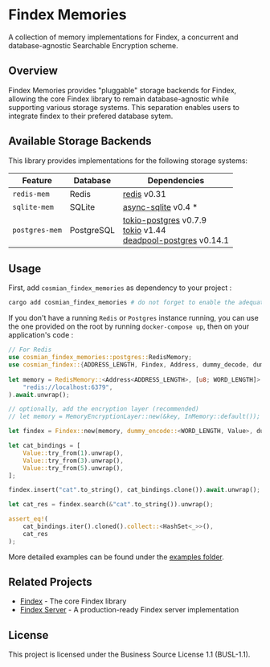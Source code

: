 # Findex Memories

A collection of memory implementations for Findex, a concurrent and database-agnostic Searchable Encryption scheme.

## Overview

Findex Memories provides "pluggable" storage backends for Findex, allowing the core Findex library to remain database-agnostic while supporting various storage systems. This separation enables users to integrate findex to their prefered database sytem.

## Available Storage Backends

This library provides implementations for the following storage systems:


| Feature | Database | Dependencies |
|---------|----------|--------------|
| `redis-mem` | Redis | [redis](https://crates.io/crates/redis) v0.31 |
| `sqlite-mem` | SQLite | [async-sqlite](https://crates.io/crates/async-sqlite) v0.4 * |
| `postgres-mem` | PostgreSQL | [tokio-postgres](https://crates.io/crates/tokio-postgres) v0.7.9<br>[tokio](https://crates.io/crates/tokio) v1.44<br>[deadpool-postgres](https://crates.io/crates/deadpool-postgres) v0.14.1 |
 

## Usage

First, add `cosmian_findex_memories` as dependency to your project :

```bash
cargo add cosmian_findex_memories # do not forget to enable the adequate feature for the backend you want to use !
```

If you don't have a running `Redis` or `Postgres` instance running, you can use the one provided on the root by running `docker-compose up`, then on your application's code :

```rust
// For Redis
use cosmian_findex_memories::postgres::RedisMemory;
use cosmian_findex::{ADDRESS_LENGTH, Findex, Address, dummy_decode, dummy_encode,WORD_LENGTH};
    
let memory = RedisMemory::<Address<ADDRESS_LENGTH>, [u8; WORD_LENGTH]>::connect(
    "redis://localhost:6379",
).await.unwrap();

// optionally, add the encryption layer (recommended)
// let memory = MemoryEncryptionLayer::new(&key, InMemory::default());

let findex = Findex::new(memory, dummy_encode::<WORD_LENGTH, Value>, dummy_decode);

let cat_bindings = [
    Value::try_from(1).unwrap(),
    Value::try_from(3).unwrap(),
    Value::try_from(5).unwrap(),
];

findex.insert("cat".to_string(), cat_bindings.clone()).await.unwrap();

let cat_res = findex.search(&"cat".to_string()).unwrap();

assert_eq!(
    cat_bindings.iter().cloned().collect::<HashSet<_>>(),
    cat_res
);
```

More detailed examples can be found under the [examples folder](examples).

## Related Projects
- [Findex](github.com/cosmian/findex) - The core Findex library
- [Findex Server](github.com/cosmian/findex-server) - A production-ready Findex server implementation

## License

This project is licensed under the Business Source License 1.1 (BUSL-1.1).


